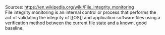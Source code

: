 Sources:
https://en.wikipedia.org/wiki/File_integrity_monitoring
\
File integrity monitoring is an internal control or process that performs the act of validating the integrity of [[OS]] and application software files using a verification method between the current file state and a known, good baseline.
